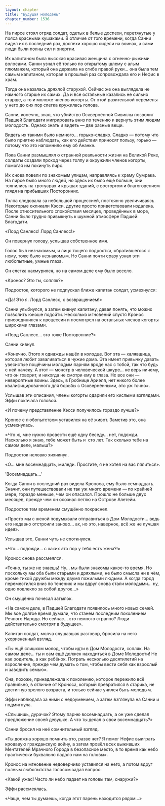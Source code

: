 ```yaml
---
layout: chapter
title: "Будущая молодёжь"
chapter_number: 1536
---
```




На пирсе стоял отряд солдат, одетых в белые доспехи, перетянутые у пояса красными кушаками. В отличие от того времени, когда Санни видел их в последний раз, доспехи хорошо сидели на воинах, а сами люди были полны сил и энергии.

Их капитаном была высокая красивая женщина с огненно-рыжими волосами. Санни узнал её только по открытому шлему с алым плюмажем, который она держала на сгибе правой руки... она была тем самым капитаном, которая в прошлый раз сопровождала его и Нефис в храм.

Тогда она казалась дряхлой старухой. Сейчас же она выглядела не намного старше их самих. Да и все остальные казались не сильно старше, а то и моложе членов когорты. От этой разительной перемены у него до сих пор слегка кружилась голова.

Санни, конечно, знал, что убийство Осквернённой Сивиллы позволит Падшей Благодати мигрировать вниз по течению и вернуть этим людям молодость. Однако знать и видеть — две разные вещи.

Видеть их такими было немного... горько-сладко. Сладко — потому что было приятно наблюдать, как его действия приносят пользу, горько — потому что это напомнило ему об Ананке.

Пока Санни размышлял о странной реальности жизни на Великой Реке, солдаты создали проход через толпу и окружили членов когорты, помогая им покинуть пирс.

Их снова повели по знакомым улицам, направляясь к храму Сумрака. На пирсе было много людей, но здесь их было ещё больше, они толпились на тротуарах и крышах зданий, с восторгом и благоговением глядя на прибывших Посторонних.

Толпа следовала за небольшой процессией, постоянно увеличиваясь. Некоторые окликали Кэсси, другие просто приветствовали издалека. После относительного спокойствия месяцев, проведённых в море, Санни было трудно привыкнуть к шумной атмосфере Падшей Благодати.

«Лорд Санлесс! Лорд Санлесс!»

Он повернул голову, услышав собственное имя.

Голос был незнакомым, и лицо тощего подростка, обратившегося к нему, тоже было незнакомым. Но Санни почти сразу узнал эти любопытные, умные глаза.

Он слегка нахмурился, но на самом деле ему было весело.

«Кронос? Это ты, сопляк?»

Подросток, которого не подпускал ближе капитан солдат, усмехнулся:

«Да! Это я. Лорд Санлесс, с возвращением!»

Санни улыбнулся, а затем кивнул капитану, давая понять, что можно позволить юноше подойти. Несколько мгновений спустя Кронос присоединился к процессии и посмотрел на остальных членов когорты широкими глазами.

«Лорд Санлесс... это тоже Посторонние?»

Санни кивнул.

«Конечно. Этого я однажды нашёл в колодце. Вот эта — халявщица, которая любит заваливаться в чужие дома. Эта имеет привычку давать увесистые пощёчины молодым парням вроде нас с тобой, так что будь с ней начеку. А этот — монстр в человеческой шкуре... не верь ничему, что он говорит, и никогда не смотри ему в глаза. Но все они — невероятные воины. Здесь, в Гробнице Ариэля, нет никого более квалифицированного для борьбы с Осквернёнными, это уж точно».

Услышав эти описания, члены когорты одарили его кислыми взглядами. Эффи покачала головой.

«И почему представление Кэсси получилось гораздо лучше?»

Кронос с любопытством уставился на её живот. Заметив это, она усмехнулась.

«Что ж, мне нужно провести ещё одну беседу... нет, подожди. Насколько я знаю, тебе может быть и  сто лет. Так сколько тебе на самом деле, малыш?»

Подросток неловко хихикнул.

«О... мне восемнадцать, миледи. Простите, я не хотел на вас пялиться».

'Восемнадцать...'

Когда Санни в последний раз видела Кроноса, ему было семнадцать. Значит, они путешествовали не так уж много времени — по крайней мере, гораздо меньше, чем он опасался. Прошло не больше двух месяцев, прежде чем он осознал петлю на Острове Алетейи.

Подросток тем временем смущённо покраснел.

«Просто мы с женой подумывали отправиться в Дом Молодости... ведь его недавно отстроили заново... ах, но это, наверное, всё же не лучшая идея».

Услышав это, Санни чуть не споткнулся.

«Что... подожди... с каких это пор у тебя есть жена?!»

Кронос снова рассмеялся.

«Точно, ты же не знаешь! Ну... мы были знакомы какое-то время. Но поскольку мы оба были старыми и дряхлыми, не было смысла ни в чём, кроме тихой дружбы между двумя пожилыми людьми. А когда город переместился вниз по течению и мы вдруг снова стали молодыми... ну, одно повлекло за собой другое...»

Он смущённо почесал затылок.

«На самом деле, в Падшей Благодати появилось много новых семей. Мы все долгое время думали, что станем последним поколением Речного Народа. Но сейчас... это немного странно? Люди действительно смотрят в будущее».

Капитан солдат, молча слушавшая разговор, бросила на него укоризненный взгляд.

«Ты ещё слишком молод, чтобы идти в Дом Молодости, сопляк. На самом деле... ты и сам ещё должен находиться в Доме Молодости! Не как родитель, а как ребёнок. Потрать несколько десятилетий на взросление, прежде чем думать о том, чтобы вести себя как взрослый и заводить семью».

Она, похоже, принадлежала к поколению, которое пережило всё правильно, в отличие от Кроноса, который превратился в старика, не достигнув зрелого возраста, и только сейчас учился быть молодым.

Эффи наблюдала за ними с недоумением, а затем взглянула на Санни и подмигнула.

«Слышишь, дурачок? Этому парню восемнадцать, а он уже сделал предложение своей девушке. А что ты делал в свои восемнадцать?»

Санни бросил на неё сомнительный взгляд.

«Ты должна хорошо помнить это, разве нет? Я помог Нефис выиграть кровавую гражданскую войну, а затем провёл всех выживших Мечтателей Мрачного Города в безопасное место, в то время как небо практически буквально падало нам на головы».

Кронос на мгновение недоверчиво уставился на него, а потом вдруг полным любопытства голосом задал вопрос:

«Какой ужас! Часто ли небо падает на головы там, снаружи?»

Эффи рассмеялась.

«Чаще, чем ты думаешь, когда этот парень находится рядом...»

